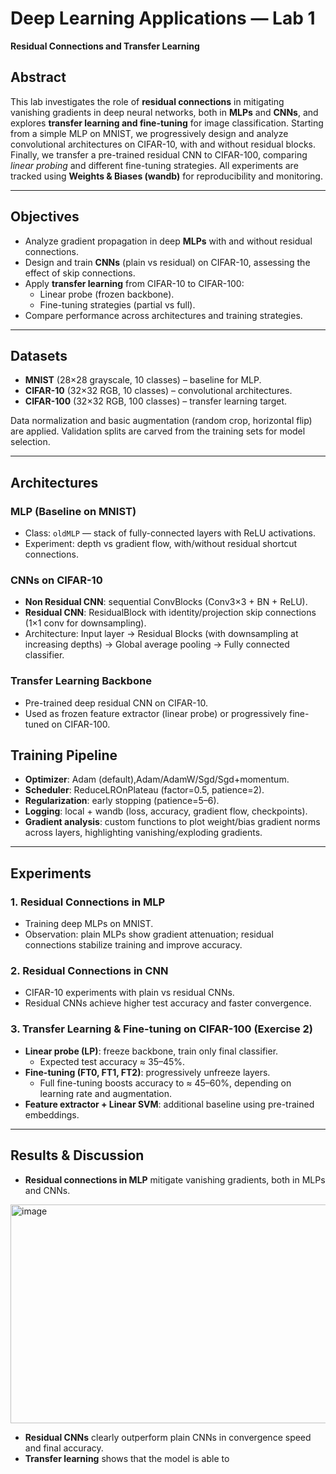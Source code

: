
# Deep Learning Applications — Lab 1  
**Residual Connections and Transfer Learning**

## Abstract
This lab investigates the role of **residual connections** in mitigating vanishing gradients in deep neural networks, both in **MLPs** and **CNNs**, and explores **transfer learning and fine-tuning** for image classification. Starting from a simple MLP on MNIST, we progressively design and analyze convolutional architectures on CIFAR-10, with and without residual blocks. Finally, we transfer a pre-trained residual CNN to CIFAR-100, comparing *linear probing* and different fine-tuning strategies. All experiments are tracked using **Weights & Biases (wandb)** for reproducibility and monitoring.

---

## Objectives
- Analyze gradient propagation in deep **MLPs** with and without residual connections.  
- Design and train **CNNs** (plain vs residual) on CIFAR-10, assessing the effect of skip connections.  
- Apply **transfer learning** from CIFAR-10 to CIFAR-100:
  - Linear probe (frozen backbone).  
  - Fine-tuning strategies (partial vs full).  
- Compare performance across architectures and training strategies.  

---

## Datasets
- **MNIST** (28×28 grayscale, 10 classes) – baseline for MLP.  
- **CIFAR-10** (32×32 RGB, 10 classes) – convolutional architectures.  
- **CIFAR-100** (32×32 RGB, 100 classes) – transfer learning target.  

Data normalization and basic augmentation (random crop, horizontal flip) are applied. Validation splits are carved from the training sets for model selection.

---

## Architectures
### MLP (Baseline on MNIST)
- Class: `oldMLP` — stack of fully-connected layers with ReLU activations.  
- Experiment: depth vs gradient flow, with/without residual shortcut connections.

### CNNs on CIFAR-10
- **Non Residual CNN**: sequential ConvBlocks (Conv3×3 + BN + ReLU).  
- **Residual CNN**: ResidualBlock with identity/projection skip connections (1×1 conv for downsampling).  
- Architecture: Input layer → Residual Blocks (with downsampling at increasing depths) → Global average pooling → Fully connected classifier.

### Transfer Learning Backbone
- Pre-trained deep residual CNN on CIFAR-10.  
- Used as frozen feature extractor (linear probe) or progressively fine-tuned on CIFAR-100.


## Training Pipeline
- **Optimizer**: Adam (default),Adam/AdamW/Sgd/Sgd+momentum.  
- **Scheduler**: ReduceLROnPlateau (factor=0.5, patience=2).  
- **Regularization**: early stopping (patience=5–6).  
- **Logging**: local + wandb (loss, accuracy, gradient flow, checkpoints).  
- **Gradient analysis**: custom functions to plot weight/bias gradient norms across layers, highlighting vanishing/exploding gradients.

---

## Experiments
### 1. Residual Connections in MLP
- Training deep MLPs on MNIST.  
- Observation: plain MLPs show gradient attenuation; residual connections stabilize training and improve accuracy.

### 2. Residual Connections in CNN
- CIFAR-10 experiments with plain vs residual CNNs.   
- Residual CNNs achieve higher test accuracy and faster convergence.

### 3. Transfer Learning & Fine-tuning on CIFAR-100 (Exercise 2)
- **Linear probe (LP)**: freeze backbone, train only final classifier.  
  - Expected test accuracy ≈ 35–45%.  
- **Fine-tuning (FT0, FT1, FT2)**: progressively unfreeze layers.  
  - Full fine-tuning boosts accuracy to ≈ 45–60%, depending on learning rate and augmentation.  
- **Feature extractor + Linear SVM**: additional baseline using pre-trained embeddings.  

---

## Results & Discussion
- **Residual connections in MLP** mitigate vanishing gradients, both in MLPs and CNNs.

<img width="942" height="350" alt="image" src="https://github.com/user-attachments/assets/6f34f5c2-8edf-44fd-9bd4-a7a13ef3ced5" />
    


  
- **Residual CNNs** clearly outperform plain CNNs in convergence speed and final accuracy.  
- **Transfer learning** shows that the model is able to 
